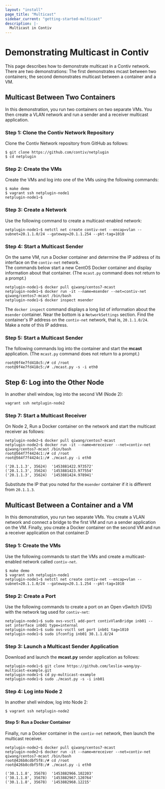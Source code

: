 ```yaml
---
layout: "install"
page_title: "Multicast"
sidebar_current: "getting-started-multicast"
description: |-
  Multicast in Contiv
---
```


# Demonstrating Multicast in Contiv
This page describes how to demonstrate multicast in a Contiv network.
There are two demonstrations: The first demonstrates mcast between
two containers; the second demonstrates multicast between a container
and a VM.

## Multicast Between Two Containers
In this demonstration, you run two containers on two separate VMs. 
You then create a VLAN network and run a sender and a receiver multicast application. 

### Step 1: Clone the Contiv Network Repository
Clone the Contiv Network repository from GitHub as follows:

```
$ git clone https://github.com/contiv/netplugin
$ cd netplugin
```

### Step 2: Create the VMs
Create the VMs and log into one of the VMs using the following commands:

```
$ make demo
$ vagrant ssh netplugin-node1
netplugin-node1~$
```

### Step 3: Create a Network
Use the following command to create a multicast-enabled network:

```
netplugin-node1~$ netctl net create contiv-net --encap=vlan --subnet=20.1.1.0/24 --gateway=20.1.1.254 --pkt-tag=1010
```

### Step 4: Start a Multicast Sender
On the same VM, run a Docker container and determine the IP address of its interface on the `contiv-net` network.  
The commands below start a new CentOS Docker container and display information about that container.
 (The `mcast.py` command does not return to a prompt.)

```
netplugin-node1~$ docker pull qiwang/centos7-mcast
netplugin-node1~$ docker run -it --name=msender --net=contiv-net qiwang/centos7-mcast /bin/bash
netplugin-node1~$ docker inspect msender
```
The `docker inspect` command displays a long list of information about the `msender` container.
Near the bottom is a `NetworkSettings` section. Find the container's IP address on the `contiv-net` network,
that is, `20.1.1.0/24`. Make a note of this IP address.

### Step 5: Start a Multicast Sender

The following commands log into the container and start the **mcast** application.
 (The `mcast.py` command does not return to a prompt.)

```
root@9f4e7fd418c5:/# cd /root
root@9f4e7fd418c5:/# ./mcast.py -s -i eth0
```

## Step 6: Log into the Other Node
In another shell window, log into the second VM (Node 2):

```vagrant ssh netplugin-node2```

### Step 7: Start a Multicast Receiver
On Node 2, Run a Docker container on the network and start the multicast receiver
as follows:

```
netplugin-node2~$ docker pull qiwang/centos7-mcast
netplugin-node2~$ docker run -it --name=mreceiver --net=contiv-net qiwang/centos7-mcast /bin/bash
root@564f7f4424c1:/# cd /root
root@564f7f4424c1:/# ./mcast.py -i eth0

('20.1.1.3', 35624)  '1453881422.973572'
('20.1.1.3', 35624)  '1453881423.977554'
('20.1.1.3', 35624)  '1453881424.978941'
```

Substitute the IP that you noted for the `msender` container if it is different from  `20.1.1.3`.

## Multicast Between a Container and a VM
In this demonstration, you run two separate VMs. 
You create a VLAN network and connect a bridge to the first VM and run a sender application on the VM.
Finally, you create a Docker container on the second VM and run a receiver application on that container.D

### Step 1: Create the VMs
Use the following commands to start the VMs and create a multicast-enabled network called `contiv-net`.

```
$ make demo
$ vagrant ssh netplugin-node1
netplugin-node1~$ netctl net create contiv-net --encap=vlan --subnet=20.1.1.0/24 --gateway=20.1.1.254 --pkt-tag=1010
```

### Step 2: Create a Port
Use the following commands to create a port on an Open vSwitch (OVS) with the network tag used for `contiv-net`:
```
netplugin-node1~$ sudo ovs-vsctl add-port contivVlanBridge inb01 -- set interface inb01 type=internal
netplugin-node1~$ sudo ovs-vsctl set port inb01 tag=1010
netplugin-node1~$ sudo ifconfig inb01 30.1.1.8/24
```

### Step 3: Launch a Multicast Sender Application
Download and launch the **mcast.py** sender application as follows:

```
netplugin-node1~$ git clone https://github.com/leslie-wang/py-multicast-example.git
netplugin-node1~$ cd py-multicast-example
netplugin-node1~$ sudo ./mcast.py -s -i inb01
```

### Step 4: Log into Node 2
In another shell window, log into Node 2:

```
$ vagrant ssh netplugin-node2
```

#### Step 5: Run a Docker Container 
Finally, run a Docker container in the `contiv-net` network, then launch the multicast receiver.
```
netplugin-node2~$ docker pull qiwang/centos7-mcast
netplugin-node2~$ docker run -it --name=mreceiver --net=contiv-net qiwang/centos7-mcast /bin/bash
root@426b8cdbf5f8:/# cd /root
root@426b8cdbf5f8:/# ./mcast.py -i eth0

('30.1.1.8', 35678)  '1453882966.102203'
('30.1.1.8', 35678)  '1453882967.120764'
('30.1.1.8', 35678)  '1453882968.12215'
```

